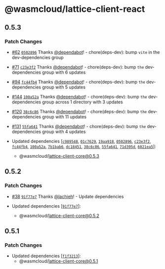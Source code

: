 # @wasmcloud/lattice-client-react

## 0.5.3

### Patch Changes

- [#62](https://github.com/wasmCloud/typescript/pull/62) [`0502896`](https://github.com/wasmCloud/typescript/commit/0502896c017cc249c3a025d93c5c2f348808e9d8) Thanks [@dependabot](https://github.com/apps/dependabot)! - chore(deps-dev): bump `vite` in the dev-dependencies group

- [#71](https://github.com/wasmCloud/typescript/pull/71) [`c23e3f2`](https://github.com/wasmCloud/typescript/commit/c23e3f202ad2c9deb79c19ab0e29b4e1d42ef9ec) Thanks [@dependabot](https://github.com/apps/dependabot)! - chore(deps-dev): bump `the` dev-dependencies group with 6 updates

- [#94](https://github.com/wasmCloud/typescript/pull/94) [`fc44fb4`](https://github.com/wasmCloud/typescript/commit/fc44fb4a8bd70ddc114647633e0c644e7b3d4e2b) Thanks [@dependabot](https://github.com/apps/dependabot)! - chore(deps-dev): bump `the` dev-dependencies group with 5 updates

- [#144](https://github.com/wasmCloud/typescript/pull/144) [`100a52a`](https://github.com/wasmCloud/typescript/commit/100a52a05e2a3f1020c5a5af8b684896592e168c) Thanks [@dependabot](https://github.com/apps/dependabot)! - chore(deps-dev): bump `the` dev-dependencies group across 1 directory with 3 updates

- [#120](https://github.com/wasmCloud/typescript/pull/120) [`38c6c86`](https://github.com/wasmCloud/typescript/commit/38c6c86c7d8fc94ee2fda7d81a663b9370df0c2a) Thanks [@dependabot](https://github.com/apps/dependabot)! - chore(deps-dev): bump `the` dev-dependencies group with 11 updates

- [#131](https://github.com/wasmCloud/typescript/pull/131) [`55fa641`](https://github.com/wasmCloud/typescript/commit/55fa6413b3d1d10ed73f3212d0c11d2417085a45) Thanks [@dependabot](https://github.com/apps/dependabot)! - chore(deps-dev): bump `the` dev-dependencies group with 4 updates

- Updated dependencies [[`c989548`](https://github.com/wasmCloud/typescript/commit/c98954814a34fe4ec494a2cda51d668ad4caa362), [`01c7629`](https://github.com/wasmCloud/typescript/commit/01c762932850c6ee8542256a18c409669969324d), [`19aa918`](https://github.com/wasmCloud/typescript/commit/19aa918d4d5102a5426faf4572f02f2bfd88a3fc), [`0502896`](https://github.com/wasmCloud/typescript/commit/0502896c017cc249c3a025d93c5c2f348808e9d8), [`c23e3f2`](https://github.com/wasmCloud/typescript/commit/c23e3f202ad2c9deb79c19ab0e29b4e1d42ef9ec), [`fc44fb4`](https://github.com/wasmCloud/typescript/commit/fc44fb4a8bd70ddc114647633e0c644e7b3d4e2b), [`100a52a`](https://github.com/wasmCloud/typescript/commit/100a52a05e2a3f1020c5a5af8b684896592e168c), [`7b1bab6`](https://github.com/wasmCloud/typescript/commit/7b1bab6cb332b400fb02068e8474d45ef3af4de8), [`dc18451`](https://github.com/wasmCloud/typescript/commit/dc184516a06e70f2e5974afc7e13741f045164ad), [`38c6c86`](https://github.com/wasmCloud/typescript/commit/38c6c86c7d8fc94ee2fda7d81a663b9370df0c2a), [`55fa641`](https://github.com/wasmCloud/typescript/commit/55fa6413b3d1d10ed73f3212d0c11d2417085a45), [`71d395d`](https://github.com/wasmCloud/typescript/commit/71d395d06e0e132a64920498fb89fdf5d6e07786), [`6021ea5`](https://github.com/wasmCloud/typescript/commit/6021ea52994d2f09c8098d5a8c75f677db3011a6)]:
  - @wasmcloud/lattice-client-core@0.5.3

## 0.5.2

### Patch Changes

- [#38](https://github.com/wasmCloud/typescript/pull/38) [`91f77e7`](https://github.com/wasmCloud/typescript/commit/91f77e70ba521faa7117d4ad5487dbbbf82ed089) Thanks [@lachieh](https://github.com/lachieh)! - Update dependencies

- Updated dependencies [[`91f77e7`](https://github.com/wasmCloud/typescript/commit/91f77e70ba521faa7117d4ad5487dbbbf82ed089)]:
  - @wasmcloud/lattice-client-core@0.5.2

## 0.5.1

### Patch Changes

- Updated dependencies [[`f1f3213`](https://github.com/wasmCloud/typescript/commit/f1f3213af9e1a52d4a9aef3388ad4bfbe9548a1c)]:
  - @wasmcloud/lattice-client-core@0.5.1
